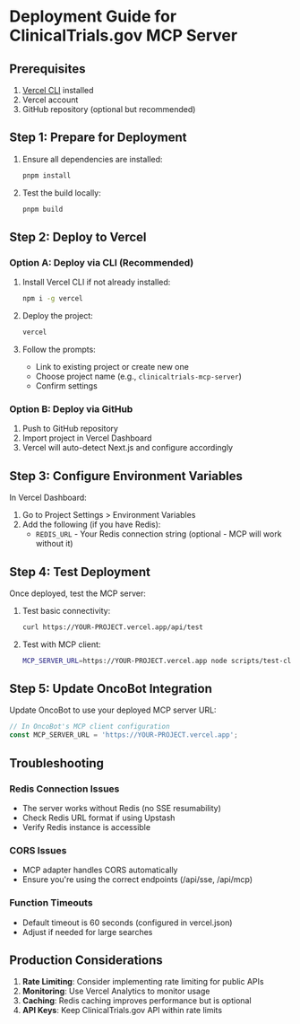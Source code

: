 # Deployment Guide for ClinicalTrials.gov MCP Server

## Prerequisites

1. [Vercel CLI](https://vercel.com/cli) installed
2. Vercel account
3. GitHub repository (optional but recommended)

## Step 1: Prepare for Deployment

1. Ensure all dependencies are installed:
   ```bash
   pnpm install
   ```

2. Test the build locally:
   ```bash
   pnpm build
   ```

## Step 2: Deploy to Vercel

### Option A: Deploy via CLI (Recommended)

1. Install Vercel CLI if not already installed:
   ```bash
   npm i -g vercel
   ```

2. Deploy the project:
   ```bash
   vercel
   ```

3. Follow the prompts:
   - Link to existing project or create new one
   - Choose project name (e.g., `clinicaltrials-mcp-server`)
   - Confirm settings

### Option B: Deploy via GitHub

1. Push to GitHub repository
2. Import project in Vercel Dashboard
3. Vercel will auto-detect Next.js and configure accordingly

## Step 3: Configure Environment Variables

In Vercel Dashboard:

1. Go to Project Settings > Environment Variables
2. Add the following (if you have Redis):
   - `REDIS_URL` - Your Redis connection string (optional - MCP will work without it)

## Step 4: Test Deployment

Once deployed, test the MCP server:

1. Test basic connectivity:
   ```bash
   curl https://YOUR-PROJECT.vercel.app/api/test
   ```

2. Test with MCP client:
   ```bash
   MCP_SERVER_URL=https://YOUR-PROJECT.vercel.app node scripts/test-client.mjs
   ```

## Step 5: Update OncoBot Integration

Update OncoBot to use your deployed MCP server URL:

```typescript
// In OncoBot's MCP client configuration
const MCP_SERVER_URL = 'https://YOUR-PROJECT.vercel.app';
```

## Troubleshooting

### Redis Connection Issues
- The server works without Redis (no SSE resumability)
- Check Redis URL format if using Upstash
- Verify Redis instance is accessible

### CORS Issues
- MCP adapter handles CORS automatically
- Ensure you're using the correct endpoints (/api/sse, /api/mcp)

### Function Timeouts
- Default timeout is 60 seconds (configured in vercel.json)
- Adjust if needed for large searches

## Production Considerations

1. **Rate Limiting**: Consider implementing rate limiting for public APIs
2. **Monitoring**: Use Vercel Analytics to monitor usage
3. **Caching**: Redis caching improves performance but is optional
4. **API Keys**: Keep ClinicalTrials.gov API within rate limits